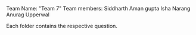 Team Name: "Team 7"
Team members:
Siddharth
Aman gupta
Isha Narang
Anurag Upperwal

Each folder contains the respective question.
